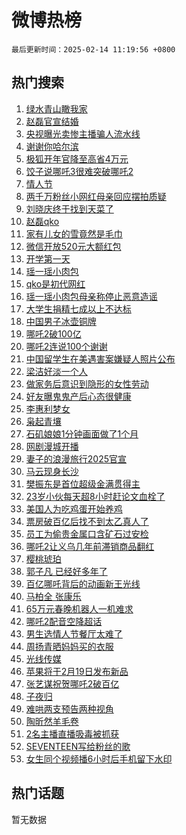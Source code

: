 # 微博热榜

`最后更新时间：2025-02-14 11:19:56 +0800`

## 热门搜索

1. [绿水青山瞰我家](https://m.weibo.cn/search?containerid=100103type%3D1%26t%3D10%26q%3D%23%E7%BB%BF%E6%B0%B4%E9%9D%92%E5%B1%B1%E7%9E%B0%E6%88%91%E5%AE%B6%23&stream_entry_id=51&isnewpage=1&extparam=seat%3D1%26cate%3D10103%26q%3D%2523%25E7%25BB%25BF%25E6%25B0%25B4%25E9%259D%2592%25E5%25B1%25B1%25E7%259E%25B0%25E6%2588%2591%25E5%25AE%25B6%2523%26stream_entry_id%3D51%26filter_type%3Drealtimehot%26dgr%3D0%26c_type%3D51%26pos%3D0%26display_time%3D1739503195%26pre_seqid%3D17395031951300213561726)
1. [赵磊官宣结婚](https://m.weibo.cn/search?containerid=100103type%3D1%26t%3D10%26q%3D%23%E8%B5%B5%E7%A3%8A%E5%AE%98%E5%AE%A3%E7%BB%93%E5%A9%9A%23&stream_entry_id=31&isnewpage=1&extparam=seat%3D1%26filter_type%3Drealtimehot%26band_rank%3D1%26c_type%3D31%26flag%3D4%26cate%3D5001%26q%3D%2523%25E8%25B5%25B5%25E7%25A3%258A%25E5%25AE%2598%25E5%25AE%25A3%25E7%25BB%2593%25E5%25A9%259A%2523%26dgr%3D0%26stream_entry_id%3D31%26pos%3D0%26realpos%3D1%26lcate%3D5001%26display_time%3D1739503195%26pre_seqid%3D17395031951300213561726)
1. [央视曝光卖惨主播骗人流水线](https://m.weibo.cn/search?containerid=100103type%3D1%26t%3D10%26q%3D%23%E5%A4%AE%E8%A7%86%E6%9B%9D%E5%85%89%E5%8D%96%E6%83%A8%E4%B8%BB%E6%92%AD%E9%AA%97%E4%BA%BA%E6%B5%81%E6%B0%B4%E7%BA%BF%23&stream_entry_id=31&isnewpage=1&extparam=seat%3D1%26filter_type%3Drealtimehot%26band_rank%3D2%26c_type%3D31%26flag%3D1%26cate%3D5001%26q%3D%2523%25E5%25A4%25AE%25E8%25A7%2586%25E6%259B%259D%25E5%2585%2589%25E5%258D%2596%25E6%2583%25A8%25E4%25B8%25BB%25E6%2592%25AD%25E9%25AA%2597%25E4%25BA%25BA%25E6%25B5%2581%25E6%25B0%25B4%25E7%25BA%25BF%2523%26dgr%3D0%26stream_entry_id%3D31%26pos%3D1%26realpos%3D2%26lcate%3D5001%26display_time%3D1739503195%26pre_seqid%3D17395031951300213561726)
1. [谢谢你哈尔滨](https://m.weibo.cn/search?containerid=100103type%3D1%26t%3D10%26q%3D%23%E8%B0%A2%E8%B0%A2%E4%BD%A0%E5%93%88%E5%B0%94%E6%BB%A8%23&stream_entry_id=31&isnewpage=1&extparam=seat%3D1%26filter_type%3Drealtimehot%26band_rank%3D3%26c_type%3D31%26flag%3D1%26cate%3D5001%26q%3D%2523%25E8%25B0%25A2%25E8%25B0%25A2%25E4%25BD%25A0%25E5%2593%2588%25E5%25B0%2594%25E6%25BB%25A8%2523%26dgr%3D0%26stream_entry_id%3D31%26pos%3D2%26realpos%3D3%26lcate%3D5001%26display_time%3D1739503195%26pre_seqid%3D17395031951300213561726)
1. [极狐开年官降至高省4万元](https://m.weibo.cn/search?containerid=100103type%3D1%26t%3D10%26q%3D%23%E6%9E%81%E7%8B%90%E5%BC%80%E5%B9%B4%E5%AE%98%E9%99%8D%E8%87%B3%E9%AB%98%E7%9C%814%E4%B8%87%E5%85%83%23&stream_entry_id=31&isnewpage=1&extparam=seat%3D1%26filter_type%3Drealtimehot%26band_rank%3D4%26c_type%3D31%26adid%3D276000%26topic_ad%3D1%26cate%3D5001%26dgr%3D0%26is_ad_pos%3D1%26stream_entry_id%3D31%26pos%3D3%26q%3D%2523%25E6%259E%2581%25E7%258B%2590%25E5%25BC%2580%25E5%25B9%25B4%25E5%25AE%2598%25E9%2599%258D%25E8%2587%25B3%25E9%25AB%2598%25E7%259C%25814%25E4%25B8%2587%25E5%2585%2583%2523%26lcate%3D5001%26display_time%3D1739503195%26pre_seqid%3D17395031951300213561726)
1. [饺子说哪吒3很难突破哪吒2](https://m.weibo.cn/search?containerid=100103type%3D1%26t%3D10%26q%3D%23%E9%A5%BA%E5%AD%90%E8%AF%B4%E5%93%AA%E5%90%923%E5%BE%88%E9%9A%BE%E7%AA%81%E7%A0%B4%E5%93%AA%E5%90%922%23&stream_entry_id=31&isnewpage=1&extparam=seat%3D1%26filter_type%3Drealtimehot%26band_rank%3D4%26c_type%3D31%26flag%3D1%26cate%3D5001%26q%3D%2523%25E9%25A5%25BA%25E5%25AD%2590%25E8%25AF%25B4%25E5%2593%25AA%25E5%2590%25923%25E5%25BE%2588%25E9%259A%25BE%25E7%25AA%2581%25E7%25A0%25B4%25E5%2593%25AA%25E5%2590%25922%2523%26dgr%3D0%26stream_entry_id%3D31%26pos%3D4%26realpos%3D4%26lcate%3D5001%26display_time%3D1739503195%26pre_seqid%3D17395031951300213561726)
1. [情人节](https://m.weibo.cn/search?containerid=100103type%3D1%26t%3D10%26q%3D%E6%83%85%E4%BA%BA%E8%8A%82&stream_entry_id=31&isnewpage=1&extparam=seat%3D1%26filter_type%3Drealtimehot%26band_rank%3D5%26c_type%3D31%26flag%3D16%26cate%3D5001%26q%3D%25E6%2583%2585%25E4%25BA%25BA%25E8%258A%2582%26dgr%3D0%26stream_entry_id%3D31%26pos%3D5%26realpos%3D5%26lcate%3D5001%26display_time%3D1739503195%26pre_seqid%3D17395031951300213561726)
1. [两千万粉丝小网红母亲回应摆拍质疑](https://m.weibo.cn/search?containerid=100103type%3D1%26t%3D10%26q%3D%23%E4%B8%A4%E5%8D%83%E4%B8%87%E7%B2%89%E4%B8%9D%E5%B0%8F%E7%BD%91%E7%BA%A2%E6%AF%8D%E4%BA%B2%E5%9B%9E%E5%BA%94%E6%91%86%E6%8B%8D%E8%B4%A8%E7%96%91%23&stream_entry_id=31&isnewpage=1&extparam=seat%3D1%26filter_type%3Drealtimehot%26band_rank%3D6%26c_type%3D31%26flag%3D0%26cate%3D5001%26q%3D%2523%25E4%25B8%25A4%25E5%258D%2583%25E4%25B8%2587%25E7%25B2%2589%25E4%25B8%259D%25E5%25B0%258F%25E7%25BD%2591%25E7%25BA%25A2%25E6%25AF%258D%25E4%25BA%25B2%25E5%259B%259E%25E5%25BA%2594%25E6%2591%2586%25E6%258B%258D%25E8%25B4%25A8%25E7%2596%2591%2523%26dgr%3D0%26stream_entry_id%3D31%26pos%3D6%26realpos%3D6%26lcate%3D5001%26display_time%3D1739503195%26pre_seqid%3D17395031951300213561726)
1. [刘晓庆终于找到天菜了](https://m.weibo.cn/search?containerid=100103type%3D1%26t%3D10%26q%3D%23%E5%88%98%E6%99%93%E5%BA%86%E7%BB%88%E4%BA%8E%E6%89%BE%E5%88%B0%E5%A4%A9%E8%8F%9C%E4%BA%86%23&stream_entry_id=31&isnewpage=1&extparam=seat%3D1%26filter_type%3Drealtimehot%26band_rank%3D7%26c_type%3D31%26adid%3D275992%26topic_ad%3D1%26cate%3D5001%26dgr%3D0%26is_ad_pos%3D1%26stream_entry_id%3D31%26pos%3D7%26q%3D%2523%25E5%2588%2598%25E6%2599%2593%25E5%25BA%2586%25E7%25BB%2588%25E4%25BA%258E%25E6%2589%25BE%25E5%2588%25B0%25E5%25A4%25A9%25E8%258F%259C%25E4%25BA%2586%2523%26lcate%3D5001%26display_time%3D1739503195%26pre_seqid%3D17395031951300213561726)
1. [赵磊qko](https://m.weibo.cn/search?containerid=100103type%3D1%26t%3D10%26q%3D%E8%B5%B5%E7%A3%8Aqko&stream_entry_id=31&isnewpage=1&extparam=seat%3D1%26filter_type%3Drealtimehot%26band_rank%3D7%26c_type%3D31%26flag%3D1%26cate%3D5001%26q%3D%25E8%25B5%25B5%25E7%25A3%258Aqko%26dgr%3D0%26stream_entry_id%3D31%26pos%3D8%26realpos%3D7%26lcate%3D5001%26display_time%3D1739503195%26pre_seqid%3D17395031951300213561726)
1. [家有儿女的雪竟然是毛巾](https://m.weibo.cn/search?containerid=100103type%3D1%26t%3D10%26q%3D%23%E5%AE%B6%E6%9C%89%E5%84%BF%E5%A5%B3%E7%9A%84%E9%9B%AA%E7%AB%9F%E7%84%B6%E6%98%AF%E6%AF%9B%E5%B7%BE%23&stream_entry_id=31&isnewpage=1&extparam=seat%3D1%26filter_type%3Drealtimehot%26band_rank%3D8%26c_type%3D31%26flag%3D2%26cate%3D5001%26q%3D%2523%25E5%25AE%25B6%25E6%259C%2589%25E5%2584%25BF%25E5%25A5%25B3%25E7%259A%2584%25E9%259B%25AA%25E7%25AB%259F%25E7%2584%25B6%25E6%2598%25AF%25E6%25AF%259B%25E5%25B7%25BE%2523%26dgr%3D0%26stream_entry_id%3D31%26pos%3D9%26realpos%3D8%26lcate%3D5001%26display_time%3D1739503195%26pre_seqid%3D17395031951300213561726)
1. [微信开放520元大额红包](https://m.weibo.cn/search?containerid=100103type%3D1%26t%3D10%26q%3D%23%E5%BE%AE%E4%BF%A1%E5%BC%80%E6%94%BE520%E5%85%83%E5%A4%A7%E9%A2%9D%E7%BA%A2%E5%8C%85%23&stream_entry_id=31&isnewpage=1&extparam=seat%3D1%26filter_type%3Drealtimehot%26band_rank%3D9%26c_type%3D31%26flag%3D1%26cate%3D5001%26q%3D%2523%25E5%25BE%25AE%25E4%25BF%25A1%25E5%25BC%2580%25E6%2594%25BE520%25E5%2585%2583%25E5%25A4%25A7%25E9%25A2%259D%25E7%25BA%25A2%25E5%258C%2585%2523%26dgr%3D0%26stream_entry_id%3D31%26pos%3D10%26realpos%3D9%26lcate%3D5001%26display_time%3D1739503195%26pre_seqid%3D17395031951300213561726)
1. [开学第一天](https://m.weibo.cn/search?containerid=100103type%3D1%26t%3D10%26q%3D%E5%BC%80%E5%AD%A6%E7%AC%AC%E4%B8%80%E5%A4%A9&stream_entry_id=31&isnewpage=1&extparam=seat%3D1%26filter_type%3Drealtimehot%26band_rank%3D10%26c_type%3D31%26flag%3D1%26cate%3D5001%26q%3D%25E5%25BC%2580%25E5%25AD%25A6%25E7%25AC%25AC%25E4%25B8%2580%25E5%25A4%25A9%26dgr%3D0%26stream_entry_id%3D31%26pos%3D11%26realpos%3D10%26lcate%3D5001%26display_time%3D1739503195%26pre_seqid%3D17395031951300213561726)
1. [瑶一瑶小肉包](https://m.weibo.cn/search?containerid=100103type%3D1%26t%3D10%26q%3D%E7%91%B6%E4%B8%80%E7%91%B6%E5%B0%8F%E8%82%89%E5%8C%85&stream_entry_id=31&isnewpage=1&extparam=seat%3D1%26filter_type%3Drealtimehot%26band_rank%3D11%26c_type%3D31%26flag%3D0%26cate%3D5001%26q%3D%25E7%2591%25B6%25E4%25B8%2580%25E7%2591%25B6%25E5%25B0%258F%25E8%2582%2589%25E5%258C%2585%26dgr%3D0%26stream_entry_id%3D31%26pos%3D12%26realpos%3D11%26lcate%3D5001%26display_time%3D1739503195%26pre_seqid%3D17395031951300213561726)
1. [qko是初代网红](https://m.weibo.cn/search?containerid=100103type%3D1%26t%3D10%26q%3D%23qko%E6%98%AF%E5%88%9D%E4%BB%A3%E7%BD%91%E7%BA%A2%23&stream_entry_id=31&isnewpage=1&extparam=seat%3D1%26filter_type%3Drealtimehot%26band_rank%3D12%26c_type%3D31%26flag%3D1%26cate%3D5001%26q%3D%2523qko%25E6%2598%25AF%25E5%2588%259D%25E4%25BB%25A3%25E7%25BD%2591%25E7%25BA%25A2%2523%26dgr%3D0%26stream_entry_id%3D31%26pos%3D13%26realpos%3D12%26lcate%3D5001%26display_time%3D1739503195%26pre_seqid%3D17395031951300213561726)
1. [瑶一瑶小肉包母亲称停止恶意造谣](https://m.weibo.cn/search?containerid=100103type%3D1%26t%3D10%26q%3D%23%E7%91%B6%E4%B8%80%E7%91%B6%E5%B0%8F%E8%82%89%E5%8C%85%E6%AF%8D%E4%BA%B2%E7%A7%B0%E5%81%9C%E6%AD%A2%E6%81%B6%E6%84%8F%E9%80%A0%E8%B0%A3%23&stream_entry_id=31&isnewpage=1&extparam=seat%3D1%26filter_type%3Drealtimehot%26band_rank%3D13%26c_type%3D31%26flag%3D2%26cate%3D5001%26q%3D%2523%25E7%2591%25B6%25E4%25B8%2580%25E7%2591%25B6%25E5%25B0%258F%25E8%2582%2589%25E5%258C%2585%25E6%25AF%258D%25E4%25BA%25B2%25E7%25A7%25B0%25E5%2581%259C%25E6%25AD%25A2%25E6%2581%25B6%25E6%2584%258F%25E9%2580%25A0%25E8%25B0%25A3%2523%26dgr%3D0%26stream_entry_id%3D31%26pos%3D14%26realpos%3D13%26lcate%3D5001%26display_time%3D1739503195%26pre_seqid%3D17395031951300213561726)
1. [大学生捐精七成以上不达标](https://m.weibo.cn/search?containerid=100103type%3D1%26t%3D10%26q%3D%23%E5%A4%A7%E5%AD%A6%E7%94%9F%E6%8D%90%E7%B2%BE%E4%B8%83%E6%88%90%E4%BB%A5%E4%B8%8A%E4%B8%8D%E8%BE%BE%E6%A0%87%23&stream_entry_id=31&isnewpage=1&extparam=seat%3D1%26filter_type%3Drealtimehot%26band_rank%3D14%26c_type%3D31%26flag%3D1%26cate%3D5001%26q%3D%2523%25E5%25A4%25A7%25E5%25AD%25A6%25E7%2594%259F%25E6%258D%2590%25E7%25B2%25BE%25E4%25B8%2583%25E6%2588%2590%25E4%25BB%25A5%25E4%25B8%258A%25E4%25B8%258D%25E8%25BE%25BE%25E6%25A0%2587%2523%26dgr%3D0%26stream_entry_id%3D31%26pos%3D15%26realpos%3D14%26lcate%3D5001%26display_time%3D1739503195%26pre_seqid%3D17395031951300213561726)
1. [中国男子冰壶铜牌](https://m.weibo.cn/search?containerid=100103type%3D1%26t%3D10%26q%3D%23%E4%B8%AD%E5%9B%BD%E7%94%B7%E5%AD%90%E5%86%B0%E5%A3%B6%E9%93%9C%E7%89%8C%23&stream_entry_id=31&isnewpage=1&extparam=seat%3D1%26filter_type%3Drealtimehot%26band_rank%3D15%26c_type%3D31%26flag%3D1%26cate%3D5001%26q%3D%2523%25E4%25B8%25AD%25E5%259B%25BD%25E7%2594%25B7%25E5%25AD%2590%25E5%2586%25B0%25E5%25A3%25B6%25E9%2593%259C%25E7%2589%258C%2523%26dgr%3D0%26stream_entry_id%3D31%26pos%3D16%26realpos%3D15%26lcate%3D5001%26display_time%3D1739503195%26pre_seqid%3D17395031951300213561726)
1. [哪吒2破100亿](https://m.weibo.cn/search?containerid=100103type%3D1%26t%3D10%26q%3D%23%E5%93%AA%E5%90%922%E7%A0%B4100%E4%BA%BF%23&stream_entry_id=31&isnewpage=1&extparam=seat%3D1%26filter_type%3Drealtimehot%26band_rank%3D16%26c_type%3D31%26flag%3D0%26cate%3D5001%26q%3D%2523%25E5%2593%25AA%25E5%2590%25922%25E7%25A0%25B4100%25E4%25BA%25BF%2523%26dgr%3D0%26stream_entry_id%3D31%26pos%3D17%26realpos%3D16%26lcate%3D5001%26display_time%3D1739503195%26pre_seqid%3D17395031951300213561726)
1. [哪吒2连说100个谢谢](https://m.weibo.cn/search?containerid=100103type%3D1%26t%3D10%26q%3D%23%E5%93%AA%E5%90%922%E8%BF%9E%E8%AF%B4100%E4%B8%AA%E8%B0%A2%E8%B0%A2%23&stream_entry_id=31&isnewpage=1&extparam=seat%3D1%26filter_type%3Drealtimehot%26band_rank%3D17%26c_type%3D31%26flag%3D2%26cate%3D5001%26q%3D%2523%25E5%2593%25AA%25E5%2590%25922%25E8%25BF%259E%25E8%25AF%25B4100%25E4%25B8%25AA%25E8%25B0%25A2%25E8%25B0%25A2%2523%26dgr%3D0%26stream_entry_id%3D31%26pos%3D18%26realpos%3D17%26lcate%3D5001%26display_time%3D1739503195%26pre_seqid%3D17395031951300213561726)
1. [中国留学生在美遇害案嫌疑人照片公布](https://m.weibo.cn/search?containerid=100103type%3D1%26t%3D10%26q%3D%23%E4%B8%AD%E5%9B%BD%E7%95%99%E5%AD%A6%E7%94%9F%E5%9C%A8%E7%BE%8E%E9%81%87%E5%AE%B3%E6%A1%88%E5%AB%8C%E7%96%91%E4%BA%BA%E7%85%A7%E7%89%87%E5%85%AC%E5%B8%83%23&stream_entry_id=31&isnewpage=1&extparam=seat%3D1%26filter_type%3Drealtimehot%26band_rank%3D18%26c_type%3D31%26flag%3D0%26cate%3D5001%26q%3D%2523%25E4%25B8%25AD%25E5%259B%25BD%25E7%2595%2599%25E5%25AD%25A6%25E7%2594%259F%25E5%259C%25A8%25E7%25BE%258E%25E9%2581%2587%25E5%25AE%25B3%25E6%25A1%2588%25E5%25AB%258C%25E7%2596%2591%25E4%25BA%25BA%25E7%2585%25A7%25E7%2589%2587%25E5%2585%25AC%25E5%25B8%2583%2523%26dgr%3D0%26stream_entry_id%3D31%26pos%3D19%26realpos%3D18%26lcate%3D5001%26display_time%3D1739503195%26pre_seqid%3D17395031951300213561726)
1. [梁洁好淡一个人](https://m.weibo.cn/search?containerid=100103type%3D1%26t%3D10%26q%3D%E6%A2%81%E6%B4%81%E5%A5%BD%E6%B7%A1%E4%B8%80%E4%B8%AA%E4%BA%BA&stream_entry_id=31&isnewpage=1&extparam=seat%3D1%26filter_type%3Drealtimehot%26band_rank%3D19%26c_type%3D31%26flag%3D1%26cate%3D5001%26q%3D%25E6%25A2%2581%25E6%25B4%2581%25E5%25A5%25BD%25E6%25B7%25A1%25E4%25B8%2580%25E4%25B8%25AA%25E4%25BA%25BA%26dgr%3D0%26stream_entry_id%3D31%26pos%3D20%26realpos%3D19%26lcate%3D5001%26display_time%3D1739503195%26pre_seqid%3D17395031951300213561726)
1. [做家务后意识到隐形的女性劳动](https://m.weibo.cn/search?containerid=100103type%3D1%26t%3D10%26q%3D%23%E5%81%9A%E5%AE%B6%E5%8A%A1%E5%90%8E%E6%84%8F%E8%AF%86%E5%88%B0%E9%9A%90%E5%BD%A2%E7%9A%84%E5%A5%B3%E6%80%A7%E5%8A%B3%E5%8A%A8%23&stream_entry_id=31&isnewpage=1&extparam=seat%3D1%26filter_type%3Drealtimehot%26band_rank%3D20%26c_type%3D31%26flag%3D1%26cate%3D5001%26q%3D%2523%25E5%2581%259A%25E5%25AE%25B6%25E5%258A%25A1%25E5%2590%258E%25E6%2584%258F%25E8%25AF%2586%25E5%2588%25B0%25E9%259A%2590%25E5%25BD%25A2%25E7%259A%2584%25E5%25A5%25B3%25E6%2580%25A7%25E5%258A%25B3%25E5%258A%25A8%2523%26dgr%3D0%26stream_entry_id%3D31%26pos%3D21%26realpos%3D20%26lcate%3D5001%26display_time%3D1739503195%26pre_seqid%3D17395031951300213561726)
1. [好友曝鬼鬼产后心态很健康](https://m.weibo.cn/search?containerid=100103type%3D1%26t%3D10%26q%3D%23%E5%A5%BD%E5%8F%8B%E6%9B%9D%E9%AC%BC%E9%AC%BC%E4%BA%A7%E5%90%8E%E5%BF%83%E6%80%81%E5%BE%88%E5%81%A5%E5%BA%B7%23&stream_entry_id=31&isnewpage=1&extparam=seat%3D1%26filter_type%3Drealtimehot%26band_rank%3D21%26c_type%3D31%26flag%3D1%26cate%3D5001%26q%3D%2523%25E5%25A5%25BD%25E5%258F%258B%25E6%259B%259D%25E9%25AC%25BC%25E9%25AC%25BC%25E4%25BA%25A7%25E5%2590%258E%25E5%25BF%2583%25E6%2580%2581%25E5%25BE%2588%25E5%2581%25A5%25E5%25BA%25B7%2523%26dgr%3D0%26stream_entry_id%3D31%26pos%3D22%26realpos%3D21%26lcate%3D5001%26display_time%3D1739503195%26pre_seqid%3D17395031951300213561726)
1. [李惠利梦女](https://m.weibo.cn/search?containerid=100103type%3D1%26t%3D10%26q%3D%23%E6%9D%8E%E6%83%A0%E5%88%A9%E6%A2%A6%E5%A5%B3%23&stream_entry_id=31&isnewpage=1&extparam=seat%3D1%26filter_type%3Drealtimehot%26band_rank%3D22%26c_type%3D31%26flag%3D2%26cate%3D5001%26q%3D%2523%25E6%259D%258E%25E6%2583%25A0%25E5%2588%25A9%25E6%25A2%25A6%25E5%25A5%25B3%2523%26dgr%3D0%26stream_entry_id%3D31%26pos%3D23%26realpos%3D22%26lcate%3D5001%26display_time%3D1739503195%26pre_seqid%3D17395031951300213561726)
1. [枭起青壤](https://m.weibo.cn/search?containerid=100103type%3D1%26t%3D10%26q%3D%E6%9E%AD%E8%B5%B7%E9%9D%92%E5%A3%A4&stream_entry_id=31&isnewpage=1&extparam=seat%3D1%26filter_type%3Drealtimehot%26band_rank%3D23%26c_type%3D31%26flag%3D1%26cate%3D5001%26q%3D%25E6%259E%25AD%25E8%25B5%25B7%25E9%259D%2592%25E5%25A3%25A4%26dgr%3D0%26stream_entry_id%3D31%26pos%3D24%26realpos%3D23%26lcate%3D5001%26display_time%3D1739503195%26pre_seqid%3D17395031951300213561726)
1. [石矶娘娘1分钟画面做了1个月](https://m.weibo.cn/search?containerid=100103type%3D1%26t%3D10%26q%3D%23%E7%9F%B3%E7%9F%B6%E5%A8%98%E5%A8%981%E5%88%86%E9%92%9F%E7%94%BB%E9%9D%A2%E5%81%9A%E4%BA%861%E4%B8%AA%E6%9C%88%23&stream_entry_id=31&isnewpage=1&extparam=seat%3D1%26filter_type%3Drealtimehot%26band_rank%3D24%26c_type%3D31%26flag%3D1%26cate%3D5001%26q%3D%2523%25E7%259F%25B3%25E7%259F%25B6%25E5%25A8%2598%25E5%25A8%25981%25E5%2588%2586%25E9%2592%259F%25E7%2594%25BB%25E9%259D%25A2%25E5%2581%259A%25E4%25BA%25861%25E4%25B8%25AA%25E6%259C%2588%2523%26dgr%3D0%26stream_entry_id%3D31%26pos%3D25%26realpos%3D24%26lcate%3D5001%26display_time%3D1739503195%26pre_seqid%3D17395031951300213561726)
1. [网剧漫城开播](https://m.weibo.cn/search?containerid=100103type%3D1%26t%3D10%26q%3D%23%E7%BD%91%E5%89%A7%E6%BC%AB%E5%9F%8E%E5%BC%80%E6%92%AD%23&stream_entry_id=31&isnewpage=1&extparam=seat%3D1%26filter_type%3Drealtimehot%26band_rank%3D25%26c_type%3D31%26flag%3D1%26cate%3D5001%26q%3D%2523%25E7%25BD%2591%25E5%2589%25A7%25E6%25BC%25AB%25E5%259F%258E%25E5%25BC%2580%25E6%2592%25AD%2523%26dgr%3D0%26stream_entry_id%3D31%26pos%3D26%26realpos%3D25%26lcate%3D5001%26display_time%3D1739503195%26pre_seqid%3D17395031951300213561726)
1. [妻子的浪漫旅行2025官宣](https://m.weibo.cn/search?containerid=100103type%3D1%26t%3D10%26q%3D%23%E5%A6%BB%E5%AD%90%E7%9A%84%E6%B5%AA%E6%BC%AB%E6%97%85%E8%A1%8C2025%E5%AE%98%E5%AE%A3%23&stream_entry_id=31&isnewpage=1&extparam=seat%3D1%26filter_type%3Drealtimehot%26band_rank%3D26%26c_type%3D31%26flag%3D1%26cate%3D5001%26q%3D%2523%25E5%25A6%25BB%25E5%25AD%2590%25E7%259A%2584%25E6%25B5%25AA%25E6%25BC%25AB%25E6%2597%2585%25E8%25A1%258C2025%25E5%25AE%2598%25E5%25AE%25A3%2523%26dgr%3D0%26stream_entry_id%3D31%26pos%3D27%26realpos%3D26%26lcate%3D5001%26display_time%3D1739503195%26pre_seqid%3D17395031951300213561726)
1. [马云现身长沙](https://m.weibo.cn/search?containerid=100103type%3D1%26t%3D10%26q%3D%23%E9%A9%AC%E4%BA%91%E7%8E%B0%E8%BA%AB%E9%95%BF%E6%B2%99%23&stream_entry_id=31&isnewpage=1&extparam=seat%3D1%26filter_type%3Drealtimehot%26band_rank%3D27%26c_type%3D31%26flag%3D1%26cate%3D5001%26q%3D%2523%25E9%25A9%25AC%25E4%25BA%2591%25E7%258E%25B0%25E8%25BA%25AB%25E9%2595%25BF%25E6%25B2%2599%2523%26dgr%3D0%26stream_entry_id%3D31%26pos%3D28%26realpos%3D27%26lcate%3D5001%26display_time%3D1739503195%26pre_seqid%3D17395031951300213561726)
1. [樊振东是首位超级金满贯得主](https://m.weibo.cn/search?containerid=100103type%3D1%26t%3D10%26q%3D%23%E6%A8%8A%E6%8C%AF%E4%B8%9C%E6%98%AF%E9%A6%96%E4%BD%8D%E8%B6%85%E7%BA%A7%E9%87%91%E6%BB%A1%E8%B4%AF%E5%BE%97%E4%B8%BB%23&stream_entry_id=31&isnewpage=1&extparam=seat%3D1%26filter_type%3Drealtimehot%26band_rank%3D28%26c_type%3D31%26flag%3D1%26cate%3D5001%26q%3D%2523%25E6%25A8%258A%25E6%258C%25AF%25E4%25B8%259C%25E6%2598%25AF%25E9%25A6%2596%25E4%25BD%258D%25E8%25B6%2585%25E7%25BA%25A7%25E9%2587%2591%25E6%25BB%25A1%25E8%25B4%25AF%25E5%25BE%2597%25E4%25B8%25BB%2523%26dgr%3D0%26stream_entry_id%3D31%26pos%3D29%26realpos%3D28%26lcate%3D5001%26display_time%3D1739503195%26pre_seqid%3D17395031951300213561726)
1. [23岁小伙每天超8小时赶论文血栓了](https://m.weibo.cn/search?containerid=100103type%3D1%26t%3D10%26q%3D%2323%E5%B2%81%E5%B0%8F%E4%BC%99%E6%AF%8F%E5%A4%A9%E8%B6%858%E5%B0%8F%E6%97%B6%E8%B5%B6%E8%AE%BA%E6%96%87%E8%A1%80%E6%A0%93%E4%BA%86%23&stream_entry_id=31&isnewpage=1&extparam=seat%3D1%26filter_type%3Drealtimehot%26band_rank%3D29%26c_type%3D31%26flag%3D1%26cate%3D5001%26q%3D%252323%25E5%25B2%2581%25E5%25B0%258F%25E4%25BC%2599%25E6%25AF%258F%25E5%25A4%25A9%25E8%25B6%25858%25E5%25B0%258F%25E6%2597%25B6%25E8%25B5%25B6%25E8%25AE%25BA%25E6%2596%2587%25E8%25A1%2580%25E6%25A0%2593%25E4%25BA%2586%2523%26dgr%3D0%26stream_entry_id%3D31%26pos%3D30%26realpos%3D29%26lcate%3D5001%26display_time%3D1739503195%26pre_seqid%3D17395031951300213561726)
1. [美国人为吃鸡蛋开始养鸡](https://m.weibo.cn/search?containerid=100103type%3D1%26t%3D10%26q%3D%23%E7%BE%8E%E5%9B%BD%E4%BA%BA%E4%B8%BA%E5%90%83%E9%B8%A1%E8%9B%8B%E5%BC%80%E5%A7%8B%E5%85%BB%E9%B8%A1%23&stream_entry_id=31&isnewpage=1&extparam=seat%3D1%26filter_type%3Drealtimehot%26band_rank%3D30%26c_type%3D31%26flag%3D1%26cate%3D5001%26q%3D%2523%25E7%25BE%258E%25E5%259B%25BD%25E4%25BA%25BA%25E4%25B8%25BA%25E5%2590%2583%25E9%25B8%25A1%25E8%259B%258B%25E5%25BC%2580%25E5%25A7%258B%25E5%2585%25BB%25E9%25B8%25A1%2523%26dgr%3D0%26stream_entry_id%3D31%26pos%3D31%26realpos%3D30%26lcate%3D5001%26display_time%3D1739503195%26pre_seqid%3D17395031951300213561726)
1. [票房破百亿后找不到太乙真人了](https://m.weibo.cn/search?containerid=100103type%3D1%26t%3D10%26q%3D%23%E7%A5%A8%E6%88%BF%E7%A0%B4%E7%99%BE%E4%BA%BF%E5%90%8E%E6%89%BE%E4%B8%8D%E5%88%B0%E5%A4%AA%E4%B9%99%E7%9C%9F%E4%BA%BA%E4%BA%86%23&stream_entry_id=31&isnewpage=1&extparam=seat%3D1%26filter_type%3Drealtimehot%26band_rank%3D31%26c_type%3D31%26flag%3D1%26cate%3D5001%26q%3D%2523%25E7%25A5%25A8%25E6%2588%25BF%25E7%25A0%25B4%25E7%2599%25BE%25E4%25BA%25BF%25E5%2590%258E%25E6%2589%25BE%25E4%25B8%258D%25E5%2588%25B0%25E5%25A4%25AA%25E4%25B9%2599%25E7%259C%259F%25E4%25BA%25BA%25E4%25BA%2586%2523%26dgr%3D0%26stream_entry_id%3D31%26pos%3D32%26realpos%3D31%26lcate%3D5001%26display_time%3D1739503195%26pre_seqid%3D17395031951300213561726)
1. [员工为偷贵金属口含矿石过安检](https://m.weibo.cn/search?containerid=100103type%3D1%26t%3D10%26q%3D%23%E5%91%98%E5%B7%A5%E4%B8%BA%E5%81%B7%E8%B4%B5%E9%87%91%E5%B1%9E%E5%8F%A3%E5%90%AB%E7%9F%BF%E7%9F%B3%E8%BF%87%E5%AE%89%E6%A3%80%23&stream_entry_id=31&isnewpage=1&extparam=seat%3D1%26filter_type%3Drealtimehot%26band_rank%3D32%26c_type%3D31%26flag%3D1%26cate%3D5001%26q%3D%2523%25E5%2591%2598%25E5%25B7%25A5%25E4%25B8%25BA%25E5%2581%25B7%25E8%25B4%25B5%25E9%2587%2591%25E5%25B1%259E%25E5%258F%25A3%25E5%2590%25AB%25E7%259F%25BF%25E7%259F%25B3%25E8%25BF%2587%25E5%25AE%2589%25E6%25A3%2580%2523%26dgr%3D0%26stream_entry_id%3D31%26pos%3D33%26realpos%3D32%26lcate%3D5001%26display_time%3D1739503195%26pre_seqid%3D17395031951300213561726)
1. [哪吒2让义乌几年前滞销商品翻红](https://m.weibo.cn/search?containerid=100103type%3D1%26t%3D10%26q%3D%23%E5%93%AA%E5%90%922%E8%AE%A9%E4%B9%89%E4%B9%8C%E5%87%A0%E5%B9%B4%E5%89%8D%E6%BB%9E%E9%94%80%E5%95%86%E5%93%81%E7%BF%BB%E7%BA%A2%23&stream_entry_id=31&isnewpage=1&extparam=seat%3D1%26filter_type%3Drealtimehot%26band_rank%3D33%26c_type%3D31%26flag%3D0%26cate%3D5001%26q%3D%2523%25E5%2593%25AA%25E5%2590%25922%25E8%25AE%25A9%25E4%25B9%2589%25E4%25B9%258C%25E5%2587%25A0%25E5%25B9%25B4%25E5%2589%258D%25E6%25BB%259E%25E9%2594%2580%25E5%2595%2586%25E5%2593%2581%25E7%25BF%25BB%25E7%25BA%25A2%2523%26dgr%3D0%26stream_entry_id%3D31%26pos%3D34%26realpos%3D33%26lcate%3D5001%26display_time%3D1739503195%26pre_seqid%3D17395031951300213561726)
1. [樱桃琥珀](https://m.weibo.cn/search?containerid=100103type%3D1%26t%3D10%26q%3D%E6%A8%B1%E6%A1%83%E7%90%A5%E7%8F%80&stream_entry_id=31&isnewpage=1&extparam=seat%3D1%26filter_type%3Drealtimehot%26band_rank%3D34%26c_type%3D31%26flag%3D1%26cate%3D5001%26q%3D%25E6%25A8%25B1%25E6%25A1%2583%25E7%2590%25A5%25E7%258F%2580%26dgr%3D0%26stream_entry_id%3D31%26pos%3D35%26realpos%3D34%26lcate%3D5001%26display_time%3D1739503195%26pre_seqid%3D17395031951300213561726)
1. [郭子凡 已经好多年了](https://m.weibo.cn/search?containerid=100103type%3D1%26t%3D10%26q%3D%E9%83%AD%E5%AD%90%E5%87%A1+%E5%B7%B2%E7%BB%8F%E5%A5%BD%E5%A4%9A%E5%B9%B4%E4%BA%86&stream_entry_id=31&isnewpage=1&extparam=seat%3D1%26filter_type%3Drealtimehot%26band_rank%3D35%26c_type%3D31%26flag%3D1%26cate%3D5001%26q%3D%25E9%2583%25AD%25E5%25AD%2590%25E5%2587%25A1%2520%25E5%25B7%25B2%25E7%25BB%258F%25E5%25A5%25BD%25E5%25A4%259A%25E5%25B9%25B4%25E4%25BA%2586%26dgr%3D0%26stream_entry_id%3D31%26pos%3D36%26realpos%3D35%26lcate%3D5001%26display_time%3D1739503195%26pre_seqid%3D17395031951300213561726)
1. [百亿哪吒背后的动画新王光线](https://m.weibo.cn/search?containerid=100103type%3D1%26t%3D10%26q%3D%23%E7%99%BE%E4%BA%BF%E5%93%AA%E5%90%92%E8%83%8C%E5%90%8E%E7%9A%84%E5%8A%A8%E7%94%BB%E6%96%B0%E7%8E%8B%E5%85%89%E7%BA%BF%23&stream_entry_id=31&isnewpage=1&extparam=seat%3D1%26filter_type%3Drealtimehot%26band_rank%3D36%26c_type%3D31%26flag%3D1%26cate%3D5001%26q%3D%2523%25E7%2599%25BE%25E4%25BA%25BF%25E5%2593%25AA%25E5%2590%2592%25E8%2583%258C%25E5%2590%258E%25E7%259A%2584%25E5%258A%25A8%25E7%2594%25BB%25E6%2596%25B0%25E7%258E%258B%25E5%2585%2589%25E7%25BA%25BF%2523%26dgr%3D0%26stream_entry_id%3D31%26pos%3D37%26realpos%3D36%26lcate%3D5001%26display_time%3D1739503195%26pre_seqid%3D17395031951300213561726)
1. [马柏全 张康乐](https://m.weibo.cn/search?containerid=100103type%3D1%26t%3D10%26q%3D%E9%A9%AC%E6%9F%8F%E5%85%A8+%E5%BC%A0%E5%BA%B7%E4%B9%90&stream_entry_id=31&isnewpage=1&extparam=seat%3D1%26filter_type%3Drealtimehot%26band_rank%3D37%26c_type%3D31%26flag%3D0%26cate%3D5001%26q%3D%25E9%25A9%25AC%25E6%259F%258F%25E5%2585%25A8%2520%25E5%25BC%25A0%25E5%25BA%25B7%25E4%25B9%2590%26dgr%3D0%26stream_entry_id%3D31%26pos%3D38%26realpos%3D37%26lcate%3D5001%26display_time%3D1739503195%26pre_seqid%3D17395031951300213561726)
1. [65万元春晚机器人一机难求](https://m.weibo.cn/search?containerid=100103type%3D1%26t%3D10%26q%3D%2365%E4%B8%87%E5%85%83%E6%98%A5%E6%99%9A%E6%9C%BA%E5%99%A8%E4%BA%BA%E4%B8%80%E6%9C%BA%E9%9A%BE%E6%B1%82%23&stream_entry_id=31&isnewpage=1&extparam=seat%3D1%26filter_type%3Drealtimehot%26band_rank%3D38%26c_type%3D31%26flag%3D0%26cate%3D5001%26q%3D%252365%25E4%25B8%2587%25E5%2585%2583%25E6%2598%25A5%25E6%2599%259A%25E6%259C%25BA%25E5%2599%25A8%25E4%25BA%25BA%25E4%25B8%2580%25E6%259C%25BA%25E9%259A%25BE%25E6%25B1%2582%2523%26dgr%3D0%26stream_entry_id%3D31%26pos%3D39%26realpos%3D38%26lcate%3D5001%26display_time%3D1739503195%26pre_seqid%3D17395031951300213561726)
1. [哪吒2配音空降超话](https://m.weibo.cn/search?containerid=100103type%3D1%26t%3D10%26q%3D%E5%93%AA%E5%90%922%E9%85%8D%E9%9F%B3%E7%A9%BA%E9%99%8D%E8%B6%85%E8%AF%9D&stream_entry_id=31&isnewpage=1&extparam=seat%3D1%26filter_type%3Drealtimehot%26band_rank%3D39%26c_type%3D31%26flag%3D1%26cate%3D5001%26q%3D%25E5%2593%25AA%25E5%2590%25922%25E9%2585%258D%25E9%259F%25B3%25E7%25A9%25BA%25E9%2599%258D%25E8%25B6%2585%25E8%25AF%259D%26dgr%3D0%26stream_entry_id%3D31%26pos%3D40%26realpos%3D39%26lcate%3D5001%26display_time%3D1739503195%26pre_seqid%3D17395031951300213561726)
1. [男生选情人节餐厅太难了](https://m.weibo.cn/search?containerid=100103type%3D1%26t%3D10%26q%3D%23%E7%94%B7%E7%94%9F%E9%80%89%E6%83%85%E4%BA%BA%E8%8A%82%E9%A4%90%E5%8E%85%E5%A4%AA%E9%9A%BE%E4%BA%86%23&stream_entry_id=31&isnewpage=1&extparam=seat%3D1%26q%3D%2523%25E7%2594%25B7%25E7%2594%259F%25E9%2580%2589%25E6%2583%2585%25E4%25BA%25BA%25E8%258A%2582%25E9%25A4%2590%25E5%258E%2585%25E5%25A4%25AA%25E9%259A%25BE%25E4%25BA%2586%2523%26band_rank%3D40%26c_type%3D31%26adid%3D276035%26flag%3D1%26cate%3D5001%26dgr%3D0%26filter_type%3Drealtimehot%26stream_entry_id%3D31%26pos%3D41%26realpos%3D40%26lcate%3D5001%26display_time%3D1739503195%26pre_seqid%3D17395031951300213561726)
1. [周扬青晒妈妈买的衣服](https://m.weibo.cn/search?containerid=100103type%3D1%26t%3D10%26q%3D%E5%91%A8%E6%89%AC%E9%9D%92%E6%99%92%E5%A6%88%E5%A6%88%E4%B9%B0%E7%9A%84%E8%A1%A3%E6%9C%8D&stream_entry_id=31&isnewpage=1&extparam=seat%3D1%26filter_type%3Drealtimehot%26band_rank%3D41%26c_type%3D31%26flag%3D0%26cate%3D5001%26q%3D%25E5%2591%25A8%25E6%2589%25AC%25E9%259D%2592%25E6%2599%2592%25E5%25A6%2588%25E5%25A6%2588%25E4%25B9%25B0%25E7%259A%2584%25E8%25A1%25A3%25E6%259C%258D%26dgr%3D0%26stream_entry_id%3D31%26pos%3D42%26realpos%3D41%26lcate%3D5001%26display_time%3D1739503195%26pre_seqid%3D17395031951300213561726)
1. [光线传媒](https://m.weibo.cn/search?containerid=100103type%3D1%26t%3D10%26q%3D%E5%85%89%E7%BA%BF%E4%BC%A0%E5%AA%92&stream_entry_id=31&isnewpage=1&extparam=seat%3D1%26filter_type%3Drealtimehot%26band_rank%3D42%26c_type%3D31%26flag%3D1%26cate%3D5001%26q%3D%25E5%2585%2589%25E7%25BA%25BF%25E4%25BC%25A0%25E5%25AA%2592%26dgr%3D0%26stream_entry_id%3D31%26pos%3D43%26realpos%3D42%26lcate%3D5001%26display_time%3D1739503195%26pre_seqid%3D17395031951300213561726)
1. [苹果将于2月19日发布新品](https://m.weibo.cn/search?containerid=100103type%3D1%26t%3D10%26q%3D%23%E8%8B%B9%E6%9E%9C%E5%B0%86%E4%BA%8E2%E6%9C%8819%E6%97%A5%E5%8F%91%E5%B8%83%E6%96%B0%E5%93%81%23&stream_entry_id=31&isnewpage=1&extparam=seat%3D1%26filter_type%3Drealtimehot%26band_rank%3D43%26c_type%3D31%26flag%3D0%26cate%3D5001%26q%3D%2523%25E8%258B%25B9%25E6%259E%259C%25E5%25B0%2586%25E4%25BA%258E2%25E6%259C%258819%25E6%2597%25A5%25E5%258F%2591%25E5%25B8%2583%25E6%2596%25B0%25E5%2593%2581%2523%26dgr%3D0%26stream_entry_id%3D31%26pos%3D44%26realpos%3D43%26lcate%3D5001%26display_time%3D1739503195%26pre_seqid%3D17395031951300213561726)
1. [张艺谋祝贺哪吒2破百亿](https://m.weibo.cn/search?containerid=100103type%3D1%26t%3D10%26q%3D%23%E5%BC%A0%E8%89%BA%E8%B0%8B%E7%A5%9D%E8%B4%BA%E5%93%AA%E5%90%922%E7%A0%B4%E7%99%BE%E4%BA%BF%23&stream_entry_id=31&isnewpage=1&extparam=seat%3D1%26filter_type%3Drealtimehot%26band_rank%3D44%26c_type%3D31%26flag%3D0%26cate%3D5001%26q%3D%2523%25E5%25BC%25A0%25E8%2589%25BA%25E8%25B0%258B%25E7%25A5%259D%25E8%25B4%25BA%25E5%2593%25AA%25E5%2590%25922%25E7%25A0%25B4%25E7%2599%25BE%25E4%25BA%25BF%2523%26dgr%3D0%26stream_entry_id%3D31%26pos%3D45%26realpos%3D44%26lcate%3D5001%26display_time%3D1739503195%26pre_seqid%3D17395031951300213561726)
1. [子夜归](https://m.weibo.cn/search?containerid=100103type%3D1%26t%3D10%26q%3D%E5%AD%90%E5%A4%9C%E5%BD%92&stream_entry_id=31&isnewpage=1&extparam=seat%3D1%26filter_type%3Drealtimehot%26band_rank%3D45%26c_type%3D31%26flag%3D1%26cate%3D5001%26q%3D%25E5%25AD%2590%25E5%25A4%259C%25E5%25BD%2592%26dgr%3D0%26stream_entry_id%3D31%26pos%3D46%26realpos%3D45%26lcate%3D5001%26display_time%3D1739503195%26pre_seqid%3D17395031951300213561726)
1. [难哄两支预告两种视角](https://m.weibo.cn/search?containerid=100103type%3D1%26t%3D10%26q%3D%23%E9%9A%BE%E5%93%84%E4%B8%A4%E6%94%AF%E9%A2%84%E5%91%8A%E4%B8%A4%E7%A7%8D%E8%A7%86%E8%A7%92%23&stream_entry_id=31&isnewpage=1&extparam=seat%3D1%26filter_type%3Drealtimehot%26band_rank%3D46%26c_type%3D31%26flag%3D1%26cate%3D5001%26q%3D%2523%25E9%259A%25BE%25E5%2593%2584%25E4%25B8%25A4%25E6%2594%25AF%25E9%25A2%2584%25E5%2591%258A%25E4%25B8%25A4%25E7%25A7%258D%25E8%25A7%2586%25E8%25A7%2592%2523%26dgr%3D0%26stream_entry_id%3D31%26pos%3D47%26realpos%3D46%26lcate%3D5001%26display_time%3D1739503195%26pre_seqid%3D17395031951300213561726)
1. [陶昕然羊毛卷](https://m.weibo.cn/search?containerid=100103type%3D1%26t%3D10%26q%3D%E9%99%B6%E6%98%95%E7%84%B6%E7%BE%8A%E6%AF%9B%E5%8D%B7&stream_entry_id=31&isnewpage=1&extparam=seat%3D1%26filter_type%3Drealtimehot%26band_rank%3D47%26c_type%3D31%26flag%3D1%26cate%3D5001%26q%3D%25E9%2599%25B6%25E6%2598%2595%25E7%2584%25B6%25E7%25BE%258A%25E6%25AF%259B%25E5%258D%25B7%26dgr%3D0%26stream_entry_id%3D31%26pos%3D48%26realpos%3D47%26lcate%3D5001%26display_time%3D1739503195%26pre_seqid%3D17395031951300213561726)
1. [2名主播直播吸毒被抓获](https://m.weibo.cn/search?containerid=100103type%3D1%26t%3D10%26q%3D%232%E5%90%8D%E4%B8%BB%E6%92%AD%E7%9B%B4%E6%92%AD%E5%90%B8%E6%AF%92%E8%A2%AB%E6%8A%93%E8%8E%B7%23&stream_entry_id=31&isnewpage=1&extparam=seat%3D1%26filter_type%3Drealtimehot%26band_rank%3D48%26c_type%3D31%26flag%3D1%26cate%3D5001%26q%3D%25232%25E5%2590%258D%25E4%25B8%25BB%25E6%2592%25AD%25E7%259B%25B4%25E6%2592%25AD%25E5%2590%25B8%25E6%25AF%2592%25E8%25A2%25AB%25E6%258A%2593%25E8%258E%25B7%2523%26dgr%3D0%26stream_entry_id%3D31%26pos%3D49%26realpos%3D48%26lcate%3D5001%26display_time%3D1739503195%26pre_seqid%3D17395031951300213561726)
1. [SEVENTEEN写给粉丝的歌](https://m.weibo.cn/search?containerid=100103type%3D1%26t%3D10%26q%3D%23SEVENTEEN%E5%86%99%E7%BB%99%E7%B2%89%E4%B8%9D%E7%9A%84%E6%AD%8C%23&stream_entry_id=31&isnewpage=1&extparam=seat%3D1%26filter_type%3Drealtimehot%26band_rank%3D49%26c_type%3D31%26flag%3D1%26cate%3D5001%26q%3D%2523SEVENTEEN%25E5%2586%2599%25E7%25BB%2599%25E7%25B2%2589%25E4%25B8%259D%25E7%259A%2584%25E6%25AD%258C%2523%26dgr%3D0%26stream_entry_id%3D31%26pos%3D50%26realpos%3D49%26lcate%3D5001%26display_time%3D1739503195%26pre_seqid%3D17395031951300213561726)
1. [女生同个视频播6小时后手机留下水印](https://m.weibo.cn/search?containerid=100103type%3D1%26t%3D10%26q%3D%23%E5%A5%B3%E7%94%9F%E5%90%8C%E4%B8%AA%E8%A7%86%E9%A2%91%E6%92%AD6%E5%B0%8F%E6%97%B6%E5%90%8E%E6%89%8B%E6%9C%BA%E7%95%99%E4%B8%8B%E6%B0%B4%E5%8D%B0%23&stream_entry_id=31&isnewpage=1&extparam=seat%3D1%26filter_type%3Drealtimehot%26band_rank%3D50%26c_type%3D31%26flag%3D1%26cate%3D5001%26q%3D%2523%25E5%25A5%25B3%25E7%2594%259F%25E5%2590%258C%25E4%25B8%25AA%25E8%25A7%2586%25E9%25A2%2591%25E6%2592%25AD6%25E5%25B0%258F%25E6%2597%25B6%25E5%2590%258E%25E6%2589%258B%25E6%259C%25BA%25E7%2595%2599%25E4%25B8%258B%25E6%25B0%25B4%25E5%258D%25B0%2523%26dgr%3D0%26stream_entry_id%3D31%26pos%3D51%26realpos%3D50%26lcate%3D5001%26display_time%3D1739503195%26pre_seqid%3D17395031951300213561726)

## 热门话题

暂无数据

